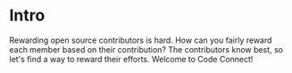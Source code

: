 # Intro

Rewarding open source contributors is hard. How can you fairly reward each member based on their contribution? The contributors know best, so let's find a way to reward their efforts. Welcome to Code Connect!
